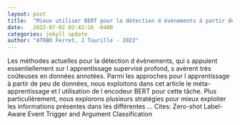 ```yaml
---
layout: post
title:  "Mieux utiliser BERT pour la détection d évènements à partir de peu d exemples"
date:   2022-07-02 02:42:16 -0400
categories: jekyll update
author: "ATRBO Ferret, J Tourille - 2022"
---
```

Les méthodes actuelles pour la détection d évènements, qui s  appuient essentiellement sur l apprentissage supervisé profond, s  avèrent très coûteuses en données annotées. Parmi les approches pour l apprentissage à partir de peu de données, nous exploitons dans cet article le méta-apprentissage et l utilisation de l encodeur BERT pour cette tâche. Plus particulièrement, nous explorons plusieurs stratégies pour mieux exploiter les informations présentes dans les différentes …
Cites: ‪Zero-shot Label-Aware Event Trigger and Argument Classification‬  